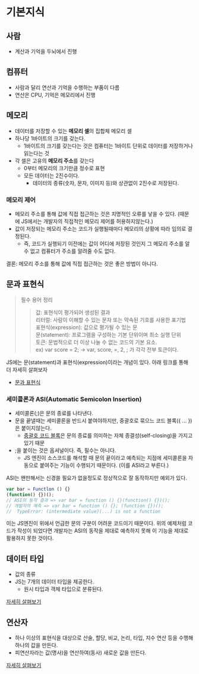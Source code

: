 # 기본지식

## 사람

- 계산과 기억을 두뇌에서 진행

## 컴퓨터

- 사람과 달리 연산과 기억을 수행하는 부품이 다름
- 연산은 CPU, 기억은 메모리에서 진행

## 메모리

- 데이터를 저장할 수 있는 **메모리 셀**의 집합체
  메모리 셀
- 하나당 1바이트의 크기를 갖는다.
  - 1바이트의 크기를 갖는다는 것은 컴퓨터는 1바이트 단위로 데이터를 저장하거나 읽는다는 것
- 각 셀은 고유의 **메모리 주소**를 갖는다
  - 0부터 메모리의 크기만큼 정수로 표현
  - 모든 데이터는 2진수이다.
    - 데이터의 종류(숫자, 문자, 이미지 등)와 상관없이 2진수로 저장된다.

### 메모리 제어

- 메모리 주소를 통해 값에 직접 접근하는 것은 치명적인 오류를 낳을 수 있다. (때문에 JS에서는 개발자의 직접적인 메모리 제어를 허용하지않는다.)
- 값이 저장되는 메모리 주소는 코드가 실행될때마다 메모리의 상황에 따라 임의로 결정된다.
  - 즉, 코드가 실행되기 이전에는 값이 어디에 저장된 것인지 그 메모리 주소를 알 수 없고 컴퓨터가 주소를 알려줄 수도 없다.

결론: 메모리 주소를 통해 값에 직접 접근하는 것은 좋은 방법이 아니다.

## 문과 표현식

> 필수 용어 정리
>
> > 값: 표현식이 평가되어 생성된 결과  
> > 리터럴: 사람이 이해할 수 있는 문자 또는 약속된 기호를 사용한 표기법  
> > 표현식(expression): 값으로 평가될 수 있는 문  
> > 문(statement): 프로그램을 구성하는 기본 단위이며 최소 실행 단위  
> > 토큰: 문법적으로 더 이상 나눌 수 없는 코드의 기본 요소.  
> > ex) var score = 2; -> var, score, =, 2, ; 가 각각 전부 토큰이다.

JS에는 문(statement)과 표현식(expression)이라는 개념이 있다.
아래 링크를 통해 더 자세히 살펴보자

- [문과 표현식](./%EB%AC%B8%EA%B3%BC%20%ED%91%9C%ED%98%84%EC%8B%9D.md)

### 세미콜론과 ASI(Automatic Semicolon Insertion)

- 세미콜론(;)은 문의 종료를 나타낸다.
- 문을 끝낼때는 세미콜론을 반드시 붙여야하지만, 중괄호로 묶으느 코드 블록({ ... })은 붙이지않는다.
  - [중괄호 코드 블록](./%EB%AC%B8%EA%B3%BC%20%ED%91%9C%ED%98%84%EC%8B%9D.md#블록문)은 문의 종료를 의미하는 자체 종결성(self-closing)을 가지고 있기 때문
- ;을 붙이는 것은 옵셔널이다. 즉, 필수는 아니다.
  - JS 엔진이 소스코드를 해석할 때 문의 끝이라고 예측되는 지점에 세미콜론을 자동으로 붙여주는 기능이 수행되기 때문이다. (이를 ASI라고 부른다.)

ASI는 왠만해서는 신경쓸 필요가 없을정도로 정상적으로 잘 동작하지만 예외가 있다.

```js
var bar = Functlon () {}
(function() {})();
// ASI의 동작 결과 => var bar = function () {}(function() {})();
// 개발자의 예측 => var bar = function () {}; (function {})();
//  TypeError: (intermediate value)(...) is not a function
```

이는 JS엔진이 위에서 언급한 문의 구분이 어려운 코드이기 때문이다. 위의 예제처럼 코드가 작성이 되었다면 개발자는 ASI의 동작을 제대로 예측하지 못해 이 기능을 제대로 활용하지 못한 것이다.

## 데이터 타입

- 값의 종류
- JS는 7개의 데이터 타입을 제공한다.
  - 원시 타입과 객체 타입으로 분류된다.

[자세히 살펴보기](./데이터타입.md)

## 연산자

- 하나 이상의 표현식을 대상으로 산술, 할당, 비교, 논리, 타입, 지수 연산 등을 수행해 하나의 값을 만든다.
- 피연산자라는 값(명사)을 연산하여(동사) 새로운 값을 만든다.

[자세히 살펴보기](./연산자.md)

